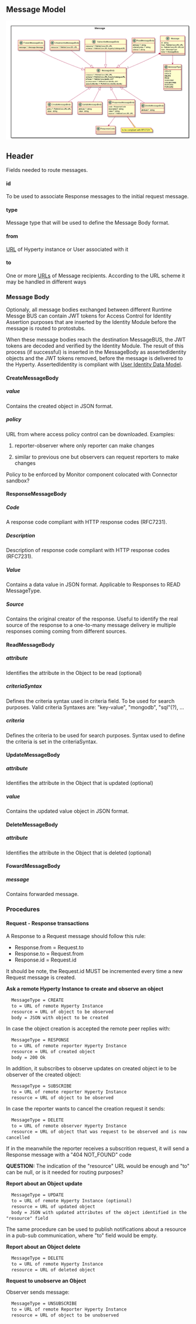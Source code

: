 Message Model
-------------

![Message Data Model](../Message-Data-Model.png)

Header
------

Fields needed to route messages.

#### id

To be used to associate Response messages to the initial request message.

#### type

Message type that will be used to define the Message Body format.

#### from

[URL](../address/readme.md) of Hyperty instance or User associated with it

#### to

One or more [URLs](../address/readme.md) of Message recipients. According to the URL scheme it may be handled in different ways

### Message Body

Optionaly, all message bodies exchanged between different Runtime Messge BUS can contain JWT tokens for Access Control for Identity Assertion purposes that are inserted by the Identity Module before the message is routed to protostubs.

When these message bodies reach the destination MessageBUS, the JWT tokens are decoded and verified by the Identity Module. The result of this process (if successful) is inserted in the MessageBody as assertedIdentity objects and the JWT tokens removed, before the message is delivered to the Hyperty. AssertedIdentity is compliant with [User Identity Data Model](https://github.com/reTHINK-project/architecture/tree/master/docs/datamodel/user-identity).

#### CreateMessageBody

##### value

Contains the created object in JSON format.

##### policy

URL from where access policy control can be downloaded. Examples:

1.	reporter-observer where only reporter can make changes

2.	similar to previous one but observers can request reporters to make changes

Policy to be enforced by Monitor component colocated with Connector sandbox?

#### ResponseMessageBody

##### Code

A response code compliant with HTTP response codes (RFC7231).

##### Description

Description of response code compliant with HTTP response codes (RFC7231).

##### Value

Contains a data value in JSON format. Applicable to Responses to READ MessageType.

##### Source

Contains the original creator of the response. Useful to identify the real source of the response to a one-to-many message delivery ie multiple responses coming coming from different sources.

#### ReadMessageBody

##### attribute

Identifies the attribute in the Object to be read (optional)

##### criteriaSyntax

Defines the criteria syntax used in criteria field. To be used for search purposes. Valid criteria Syntaxes are: "key-value", "mongodb", "sql"(?), ...

##### criteria

Defines the criteria to be used for search purposes. Syntax used to define the criteria is set in the criteriaSyntax.

#### UpdateMessageBody

##### attribute

Identifies the attribute in the Object that is updated (optional)

##### value

Contains the updated value object in JSON format.

#### DeleteMessageBody

##### attribute

Identifies the attribute in the Object that is deleted (optional)

#### FowardMessageBody

##### message

Contains forwarded message.

### Procedures

#### Request - Response transactions

A Response to a Request message should follow this rule:

-	Response.from = Request.to
-	Response.to = Request.from
-	Response.id = Request.id

It should be note, the Request.id MUST be incremented every time a new Request message is created.

**Ask a remote Hyperty Instance to create and observe an object**

```
  MessageType = CREATE
  to = URL of remote Hyperty Instance
  resource = URL of object to be observed
  body = JSON with object to be created
```

In case the object creation is accepted the remote peer replies with:

```
  MessageType = RESPONSE
  to = URL of remote reporter Hyperty Instance
  resource = URL of created object
  body = 200 Ok
```

In addition, it subscribes to observe updates on created object ie to be observer of the created object:

```
  MessageType = SUBSCRIBE
  to = URL of remote reporter Hyperty Instance
  resource = URL of object to be observed
```

In case the reporter wants to cancel the creation request it sends:

```
  MessageType = DELETE
  to = URL of remote observer Hyperty Instance
  resource = URL of object that was request to be observed and is now cancelled
```

If in the meanwhile the reporter receives a subscrition request, it will send a Response message with a "404 NOT_FOUND" code

**QUESTION:** The indication of the "resource" URL would be enough and "to" can be null, or is it needed for routing purposes?

**Report about an Object update**

```
  MessageType = UPDATE
  to = URL of remote Hyperty Instance (optional)
  resource = URL of updated object
  body = JSON with updated attributes of the object identified in the "resource" field
```

The same procedure can be used to publish notifications about a resource in a pub-sub communication, where "to" field would be empty.

**Report about an Object delete**

```
  MessageType = DELETE
  to = URL of remote Hyperty Instance
  resource = URL of deleted object
```

**Request to unobserve an Object**

Observer sends message:

```
  MessageType = UNSUBSCRIBE
  to = URL of remote Reporter Hyperty Instance
  resource = URL of object to be unobserved
```
